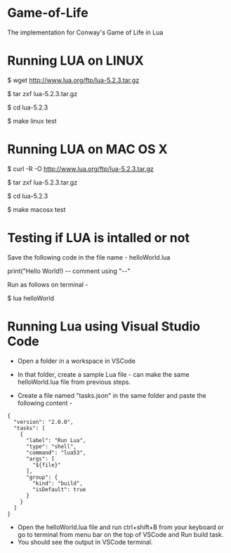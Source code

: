 # Game-of-Life
The implementation for Conway's Game of Life in Lua

# Running LUA on LINUX 
$ wget http://www.lua.org/ftp/lua-5.2.3.tar.gz

$ tar zxf lua-5.2.3.tar.gz

$ cd lua-5.2.3

$ make linux test


# Running LUA on MAC OS X
$ curl -R -O http://www.lua.org/ftp/lua-5.2.3.tar.gz

$ tar zxf lua-5.2.3.tar.gz

$ cd lua-5.2.3

$ make macosx test


# Testing if LUA is intalled or not
Save the following code in the file name - helloWorld.lua

print("Hello World!) -- comment using "--"


Run as follows on terminal - 

$ lua helloWorld

# Running Lua using Visual Studio Code
* Open a folder in a workspace in VSCode

* In that folder, create a sample Lua file - can make the same helloWorld.lua file from previous steps.

* Create a file named "tasks.json" in the same folder and paste the following content - 

```
{
  "version": "2.0.0",
  "tasks": [
    {
      "label": "Run Lua",
      "type": "shell",
      "command": "lua53",
      "args": [
        "${file}"
      ],
      "group": {
        "kind": "build",
        "isDefault": true
      }
    }
  ]
}

```
* Open the helloWorld.lua file and run ctrl+shift+B from your keyboard or go to terminal from menu bar on the top of VSCode and Run build task.
* You should see the output in VSCode terminal.





